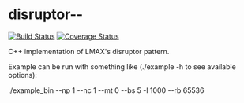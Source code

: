 disruptor--
===========
[![Build Status](https://travis-ci.org/karopawil/disruptor--.svg?branch=develop)](https://travis-ci.org/karopawil/disruptor--) [![Coverage Status](https://coveralls.io/repos/karopawil/disruptor--/badge.svg?branch=develop)](https://coveralls.io/r/karopawil/disruptor--?branch=develop)

C++ implementation of LMAX's disruptor pattern.

Example can be run with something like (./example -h to see available options):

./example_bin --np 1 --nc 1 --mt 0 --bs 5 -l 1000 --rb 65536

